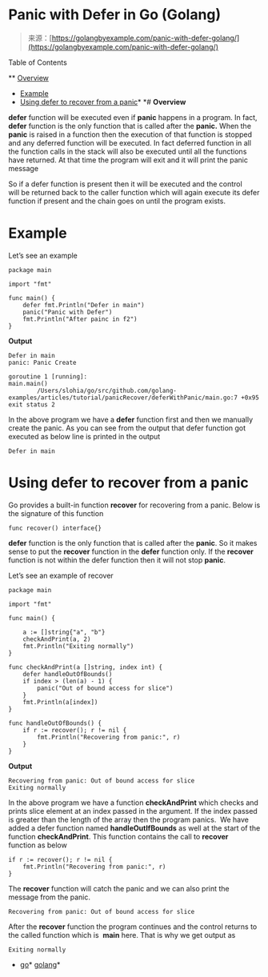 <!--yml
category: 未分类
date: 2024-10-13 06:25:35
-->

# Panic with Defer in Go (Golang)

> 来源：[https://golangbyexample.com/panic-with-defer-golang/](https://golangbyexample.com/panic-with-defer-golang/)

Table of Contents

 **   [Overview](#Overview "Overview")
*   [Example](#Example "Example")
*   [Using defer to recover from a panic](#Using_defer_to_recover_from_a_panic "Using defer to recover from a panic")*  *# **Overview**

**defer** function will be executed even if **panic** happens in a program. In fact, **defer** function is the only function that is called after the **panic.** When the **panic** is raised in a function then the execution of that function is stopped and any deferred function will be executed. In fact deferred function in all the function calls in the stack will also be executed until all the functions have returned. At that time the program will exit and it will print the panic message

So if a defer function is present then it will be executed and the control will be returned back to the caller function which will again execute its defer function if present and the chain goes on until the program exists.

# **Example**

Let’s see an example

```
package main

import "fmt"

func main() {
    defer fmt.Println("Defer in main")
    panic("Panic with Defer")
    fmt.Println("After painc in f2")
}
```

**Output**

```
Defer in main
panic: Panic Create

goroutine 1 [running]:
main.main()
        /Users/slohia/go/src/github.com/golang-examples/articles/tutorial/panicRecover/deferWithPanic/main.go:7 +0x95
exit status 2
```

In the above program we have a **defer** function first and then we manually create the panic. As you can see from the output that defer function got executed as below line is printed in the output

```
Defer in main
```

# **Using defer to recover from a panic**

Go provides a built-in function **recover** for recovering from a panic. Below is the signature of this function

```
func recover() interface{}
```

**defer** function is the only function that is called after the **panic**. So it makes sense to put the **recover** function in the **defer** function only. If the **recover**  function is not within the defer function then it will not stop **panic**.

Let’s see an example of recover

```
package main

import "fmt"

func main() {

	a := []string{"a", "b"}
	checkAndPrint(a, 2)
	fmt.Println("Exiting normally")
}

func checkAndPrint(a []string, index int) {
	defer handleOutOfBounds()
	if index > (len(a) - 1) {
		panic("Out of bound access for slice")
	}
	fmt.Println(a[index])
}

func handleOutOfBounds() {
	if r := recover(); r != nil {
		fmt.Println("Recovering from panic:", r)
	}
}
```

**Output**

```
Recovering from panic: Out of bound access for slice
Exiting normally
```

In the above program we have a function **checkAndPrint** which checks and prints slice element at an index passed in the argument. If the index passed is greater than the length of the array then the program panics.  We have added a defer function named **handleOutIfBounds** as well at the start of the function **checkAndPrint**. This function contains the call to **recover** function as below

```
if r := recover(); r != nil {
    fmt.Println("Recovering from panic:", r)
}
```

The **recover** function will catch the panic and we can also print the message from the panic. 

```
Recovering from panic: Out of bound access for slice
```

After the **recover** function the program continues and the control returns to the called function which is  **main** here. That is why we get output as

```
Exiting normally
```

*   [go](https://golangbyexample.com/tag/go/)*   [golang](https://golangbyexample.com/tag/golang/)*